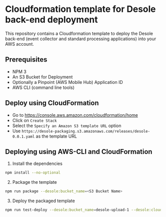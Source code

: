# Cloudformation template for Desole back-end deployment

This repository contains a Cloudformation template to deploy the Desole back-end (event collector and standard processing applications) into your AWS account.

## Prerequisites

* NPM 3
* An S3 Bucket for Deployment
* Optionally a Pinpoint (AWS Mobile Hub) Application ID
* AWS CLI (command line tools)

## Deploy using CloudFormation 

* Go to <https://console.aws.amazon.com/cloudformation/home>
* Click on `Create Stack`
* Select the `Specify an Amazon S3 template URL` option
* Use `https://desole-packaging.s3.amazonaws.com/releases/desole-0.0.1.yaml` as the template URL

## Deploying using AWS-CLI and CloudFormation

1. Install the dependencies
  ```bash
  npm install --no-optional
  ```
2. Package the template 
  ```bash
  npm run package --desole:bucket_name=<S3 Bucket Name>
  ```
3. Deploy the packaged template
  ```bash
  npm run test-deploy --desole:bucket_name=desole-upload-1 --desole:cloudformation_stack=<STACK NAME> --desole:pinpoint_id=<PINPOINT APP ID>
  ```

